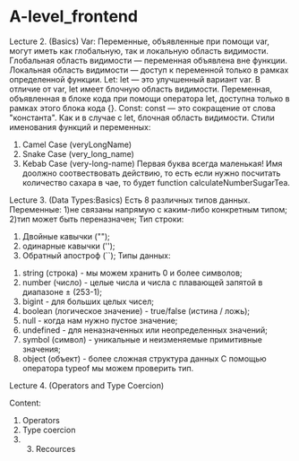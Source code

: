 # A-level_frontend
Lecture 2. (Basics)
Var:
Переменные, объявленные при помощи var, могут иметь как глобальную, так и локальную область видимости.
Глобальная область видимости — переменная объявлена вне функции.
Локальная область видимости — доступ к переменной только в рамках определенной функции.
Let:
let — это улучшенный вариант var. В отличие от var, let имеет блочную область видимости. 
Переменная, объявленная в блоке кода при помощи оператора let, доступна только в рамках этого блока кода {}.
Const:
const — это сокращение от слова "константа". Как и в случае с let, блочная область видимости.
Cтили именования функций и переменных:
1) Camel Case (veryLongName)
2) Snake Case (very_long_name)
3) Kebab Case (very-long-name)
Первая буква всегда маленькая!
Имя доолжно соотвествовать действию, то есть если нужно посчитать количество сахара в чае, то будет function calculateNumberSugarTea.

Lecture 3. (Data Types:Basics)
Есть 8 различных типов данных.
Переменные:
1)не связаны напрямую с каким-либо конкретным типом;
2)тип может быть переназначен;
Тип строки:
1) Двойные кавычки ("");
2) одинарные кавычки ('');
3) Обратный апостроф (``);
Типы данных:
1. string (строка) - мы можем хранить 0 и более символов;
2. number (число) - целые числа и числа с плавающей запятой в диапазоне ± (253-1);
3. bigint - для больших целых чисел;
4. boolean (логическое значение) -  true/false (истина / ложь);
5. null - когда нам нужно пустое значение;
6. undefined - для неназначенных или неопределенных значений;
7. symbol (символ) - уникальные и неизменяемые примитивные значения;
8. object (объект) - более сложная структура данных
С помощью оператора typeof мы можем проверить тип.

Lecture 4. (Operators and Type Coercion)

Content:
1. Operators
2. Type coercion
3. 3. Recources



